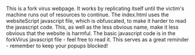 This is a fork virus webpage. It works by replicating itself until the victim's machine runs out of resources to continue. 
The index.html uses the websiteScript javascript file, which is obfuscated, to make it harder to read the javascript code. 
This, as well as the less obvious name, make it less obvious that the website is harmful. 
The basic javascript code is in the forkVirus javascript file - feel free to read it. 
This serves as a great reminder - remember to keep your popups blocked!
